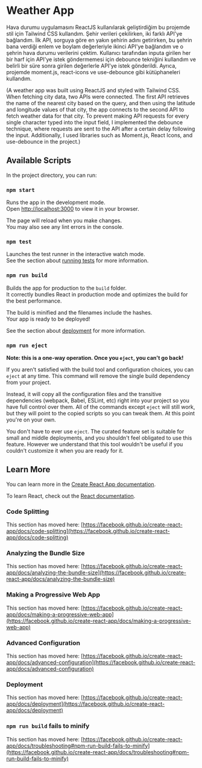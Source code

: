 # Weather App

Hava durumu uygulamasını ReactJS kullanılarak geliştirdiğim bu projemde stil için Tailwind CSS kullandım. Şehir verileri çekilirken, iki farklı API'ye bağlandım. İlk API, sorguya göre en yakın şehirin adını getirirken, bu şehrin bana verdiği enlem ve boylam değerleriyle ikinci API'ye bağlandım ve o şehrin hava durumu verilerini çektim. Kullanıcı tarafından inputa girilen her bir harf için API'ye istek göndermemesi için debounce tekniğini kullandım ve belirli bir süre sonra girilen değerlerle API'ye istek gönderildi. Ayrıca, projemde moment.js, react-icons ve use-debounce gibi kütüphaneleri kullandım.

(A weather app was built using ReactJS and styled with Tailwind CSS. When fetching city data, two APIs were connected. The first API retrieves the name of the nearest city based on the query, and then using the latitude and longitude values of that city, the app connects to the second API to fetch weather data for that city. To prevent making API requests for every single character typed into the input field, I implemented the debounce technique, where requests are sent to the API after a certain delay following the input. Additionally, I used libraries such as Moment.js, React Icons, and use-debounce in the project.)




## Available Scripts

In the project directory, you can run:

### `npm start`

Runs the app in the development mode.\
Open [http://localhost:3000](http://localhost:3000) to view it in your browser.

The page will reload when you make changes.\
You may also see any lint errors in the console.

### `npm test`

Launches the test runner in the interactive watch mode.\
See the section about [running tests](https://facebook.github.io/create-react-app/docs/running-tests) for more information.

### `npm run build`

Builds the app for production to the `build` folder.\
It correctly bundles React in production mode and optimizes the build for the best performance.

The build is minified and the filenames include the hashes.\
Your app is ready to be deployed!

See the section about [deployment](https://facebook.github.io/create-react-app/docs/deployment) for more information.

### `npm run eject`

**Note: this is a one-way operation. Once you `eject`, you can't go back!**

If you aren't satisfied with the build tool and configuration choices, you can `eject` at any time. This command will remove the single build dependency from your project.

Instead, it will copy all the configuration files and the transitive dependencies (webpack, Babel, ESLint, etc) right into your project so you have full control over them. All of the commands except `eject` will still work, but they will point to the copied scripts so you can tweak them. At this point you're on your own.

You don't have to ever use `eject`. The curated feature set is suitable for small and middle deployments, and you shouldn't feel obligated to use this feature. However we understand that this tool wouldn't be useful if you couldn't customize it when you are ready for it.

## Learn More

You can learn more in the [Create React App documentation](https://facebook.github.io/create-react-app/docs/getting-started).

To learn React, check out the [React documentation](https://reactjs.org/).

### Code Splitting

This section has moved here: [https://facebook.github.io/create-react-app/docs/code-splitting](https://facebook.github.io/create-react-app/docs/code-splitting)

### Analyzing the Bundle Size

This section has moved here: [https://facebook.github.io/create-react-app/docs/analyzing-the-bundle-size](https://facebook.github.io/create-react-app/docs/analyzing-the-bundle-size)

### Making a Progressive Web App

This section has moved here: [https://facebook.github.io/create-react-app/docs/making-a-progressive-web-app](https://facebook.github.io/create-react-app/docs/making-a-progressive-web-app)

### Advanced Configuration

This section has moved here: [https://facebook.github.io/create-react-app/docs/advanced-configuration](https://facebook.github.io/create-react-app/docs/advanced-configuration)

### Deployment

This section has moved here: [https://facebook.github.io/create-react-app/docs/deployment](https://facebook.github.io/create-react-app/docs/deployment)

### `npm run build` fails to minify

This section has moved here: [https://facebook.github.io/create-react-app/docs/troubleshooting#npm-run-build-fails-to-minify](https://facebook.github.io/create-react-app/docs/troubleshooting#npm-run-build-fails-to-minify)
